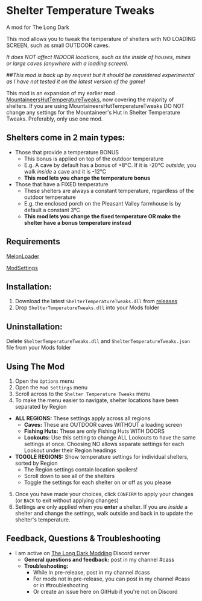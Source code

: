 # Shelter Temperature Tweaks
A mod for The Long Dark

This mod allows you to tweak the temperature of shelters with NO LOADING SCREEN, such as small OUTDOOR caves. 

*It does NOT affect INDOOR locations, such as the inside of houses, mines or large caves (anywhere with a loading screen).* 

##*This mod is back up by request but it should be considered experimental as I have not tested it on the latest version of the game!*

This mod is an expansion of my earlier mod [MountaineersHutTemperatureTweaks](https://github.com/GruffCassquatch/MountaineersHutTemperatureTweaks), now covering the majority of shelters. If you are using MountaineersHutTemperatureTweaks DO NOT change any settings for the Mountaineer's Hut in Shelter Temperature Tweaks. Preferably, only use one mod.

## Shelters come in 2 main types:
  * Those that provide a temperature BONUS
    * This bonus is applied on top of the outdoor temperature
    * E.g. A cave by default has a bonus of +8°C. If it is -20°C *outside*; you walk *inside* a cave and it is -12°C
    * **This mod lets you change the temperature bonus**
  * Those that have a FIXED temperature
    * These shelters are always a constant temperature, regardless of the outdoor temperature
    * E.g. the enclosed porch on the Pleasant Valley farmhouse is by default a constant 3°C
    * **This mod lets you change the fixed temperature OR make the shelter have a bonus temperature instead**


## Requirements
[MelonLoader](https://github.com/HerpDerpinstine/MelonLoader/releases/latest/download/MelonLoader.Installer.exe) 
 
[ModSettings](https://github.com/zeobviouslyfakeacc/ModSettings/releases)

## Installation:
1. Download the latest ```ShelterTemperatureTweaks.dll``` from [releases](https://github.com/GruffCassquatch/ShelterTemperatureTweaks/releases)
2. Drop ```ShelterTemperatureTweaks.dll``` into your Mods folder

## Uninstallation:
Delete ```ShelterTemperatureTweaks.dll``` and ```ShelterTemperatureTweaks.json``` file from your Mods folder

## Using The Mod
1. Open the ```Options``` menu
2. Open the ```Mod Settings``` menu
3. Scroll across to the ```Shelter Temperature Tweaks``` menu
4. To make the menu easier to navigate, shelter locations have been separated by Region
* **ALL REGIONS:** These settings apply across all regions
    * **Caves:** These are OUTDOOR caves WITHOUT a loading screen
    * **Fishing Huts:** These are only Fishing Huts WITH DOORS
    * **Lookouts:** Use this setting to change ALL Lookouts to have the same settings at once. Choosing NO allows separate settings for each Lookout under their Region headings
* **TOGGLE REGIONS:** Show temperature settings for individual shelters, sorted by Region
    * The Region settings contain location spoilers!
    * Scroll down to see all of the shelters
    * Toggle the settings for each shelter on or off as you please
5. Once you have made your choices, click ```CONFIRM``` to apply your changes (or ```BACK``` to exit without applying changes)
6. Settings are only applied when you **enter** a shelter. If you are *inside* a shelter and change the settings, walk outside and back in to update the shelter's temperature.

## Feedback, Questions & Troubleshooting
* I am active on [The Long Dark Modding](https://discord.gg/QvFE7VV4WZ) Discord server
	* **General questions and feedback:** post in my channel #cass
	* **Troubleshooting:** 
		* While in pre-release, post in my channel #cass 
		* For mods not in pre-release, you can post in my channel #cass or in #troubleshooting 
		* Or create an issue here on GitHub if you're not on Discord
